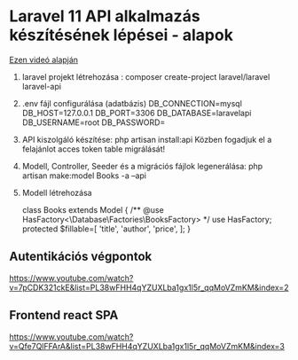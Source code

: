 # Laravel 11 API alkalmazás készítésének lépései - alapok

<a href="https://www.youtube.com/watch?v=LmMJB3STuU4&list=PL38wFHH4qYZUXLba1gx1l5r_qqMoVZmKM">Ezen videó alapján</a>

1. laravel projekt létrehozása : composer create-project laravel/laravel laravel-api
2. .env fájl configurálása (adatbázis)
    DB_CONNECTION=mysql
    DB_HOST=127.0.0.1
    DB_PORT=3306
    DB_DATABASE=laravelapi
    DB_USERNAME=root
    DB_PASSWORD=
3. API kiszolgáló készítése: php artisan install:api
    Közben fogadjuk el a felajánlot acces token table migrálását!
4. Modell, Controller, Seeder és a migrációs fájlok legenerálása: php artisan make:model Books -a –api
5. Modell létrehozása 

    class Books extends Model
    {
        /** @use HasFactory<\Database\Factories\BooksFactory> */
        use HasFactory;
        protected $fillable=[
            'title',
            'author',
            'price',
        ];
    }

## Autentikációs végpontok

https://www.youtube.com/watch?v=7pCDK321ckE&list=PL38wFHH4qYZUXLba1gx1l5r_qqMoVZmKM&index=2

## Frontend react SPA
https://www.youtube.com/watch?v=Qfe7QlFFArA&list=PL38wFHH4qYZUXLba1gx1l5r_qqMoVZmKM&index=3

